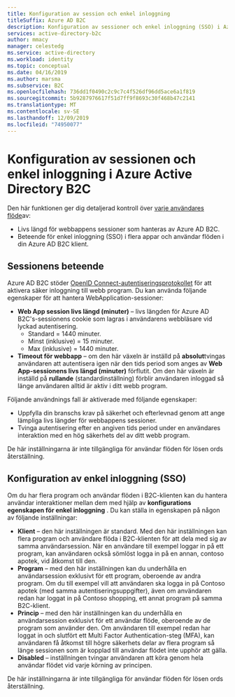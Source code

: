 ```yaml
---
title: Konfiguration av session och enkel inloggning
titleSuffix: Azure AD B2C
description: Konfiguration av sessioner och enkel inloggning (SSO) i Azure Active Directory B2C.
services: active-directory-b2c
author: mmacy
manager: celestedg
ms.service: active-directory
ms.workload: identity
ms.topic: conceptual
ms.date: 04/16/2019
ms.author: marsma
ms.subservice: B2C
ms.openlocfilehash: 736dd1f0490c2c9c7c4f526df96dd5ace6a1f819
ms.sourcegitcommit: 5b9287976617f51d7ff9f8693c30f468b47c2141
ms.translationtype: MT
ms.contentlocale: sv-SE
ms.lasthandoff: 12/09/2019
ms.locfileid: "74950077"
---
```

# <a name="session-and-single-sign-on-configuration-in-azure-active-directory-b2c"></a>Konfiguration av sessionen och enkel inloggning i Azure Active Directory B2C

Den här funktionen ger dig detaljerad kontroll över [varje användares flöde](active-directory-b2c-reference-policies.md)av:

- Livs längd för webbappens sessioner som hanteras av Azure AD B2C.
- Beteende för enkel inloggning (SSO) i flera appar och användar flöden i din Azure AD B2C klient.

## <a name="session-behavior"></a>Sessionens beteende

Azure AD B2C stöder [OpenID Connect-autentiseringsprotokollet](active-directory-b2c-reference-oidc.md) för att aktivera säker inloggning till webb program. Du kan använda följande egenskaper för att hantera WebApplication-sessioner:

- **Web App session livs längd (minuter)** – livs längden för Azure AD B2C's-sessionens cookie som lagras i användarens webbläsare vid lyckad autentisering.
    - Standard = 1440 minuter.
    - Minst (inklusive) = 15 minuter.
    - Max (inklusive) = 1440 minuter.
- **Timeout för webbapp** – om den här växeln är inställd på **absolut**tvingas användaren att autentisera igen när den tids period som anges av **Web App-sessionens livs längd (minuter)** förflutit. Om den här växeln är inställd på **rullande** (standardinställning) förblir användaren inloggad så länge användaren alltid är aktiv i ditt webb program.

Följande användnings fall är aktiverade med följande egenskaper:

- Uppfylla din branschs krav på säkerhet och efterlevnad genom att ange lämpliga livs längder för webbappens sessioner.
- Tvinga autentisering efter en angiven tids period under en användares interaktion med en hög säkerhets del av ditt webb program.

De här inställningarna är inte tillgängliga för användar flöden för lösen ords återställning.

## <a name="single-sign-on-sso-configuration"></a>Konfiguration av enkel inloggning (SSO)

Om du har flera program och användar flöden i B2C-klienten kan du hantera användar interaktioner mellan dem med hjälp av **konfigurations egenskapen för enkel inloggning** . Du kan ställa in egenskapen på någon av följande inställningar:

- **Klient** – den här inställningen är standard. Med den här inställningen kan flera program och användare flöda i B2C-klienten för att dela med sig av samma användarsession. När en användare till exempel loggar in på ett program, kan användaren också sömlöst logga in på en annan, contoso apotek, vid åtkomst till den.
- **Program** – med den här inställningen kan du underhålla en användarsession exklusivt för ett program, oberoende av andra program. Om du till exempel vill att användaren ska logga in på Contoso apotek (med samma autentiseringsuppgifter), även om användaren redan har loggat in på Contoso shopping, ett annat program på samma B2C-klient.
- **Princip** – med den här inställningen kan du underhålla en användarsession exklusivt för ett användar flöde, oberoende av de program som använder den. Om användaren till exempel redan har loggat in och slutfört ett Multi Factor Authentication-steg (MFA), kan användaren få åtkomst till högre säkerhets delar av flera program så länge sessionen som är kopplad till användar flödet inte upphör att gälla.
- **Disabled** – inställningen tvingar användaren att köra genom hela användar flödet vid varje körning av principen.

De här inställningarna är inte tillgängliga för användar flöden för lösen ords återställning.

